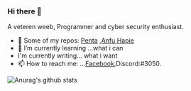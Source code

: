### Hi there 👋

A veteren weeb, Programmer and cyber security enthusiast.

- 🔭 Some of my repos: [Penta](https://github.com/Justaus3r/Penta) ,[Anfu](https://github.com/Justaus3r/Anfu),[Hapie](https://github.com/Justaus3r/Hapie)
- 🌱 I’m currently learning ...what i can
- I'm currently writing... what i want
- 📫 How to reach me: ...[Facebook](https://www.facebook.com/profile.php?id=100011334498004),Discord:#3050.

![Anurag's github stats](https://github-readme-stats.vercel.app/api?username=Justaus3r)
